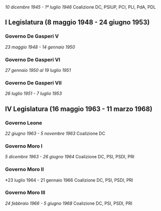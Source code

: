 
*10 dicembre 1945 - 1º luglio 1946*
Coalizione 	DC, PSIUP, PCI, PLI, PdA, PDL

## I Legislatura (8 maggio 1948 - 24 giugno 1953)

### Governo De Gasperi V

*23 maggio 1948 - 14 gennaio 1950*

### Governo De Gasperi VI

*27 gennaio 1950 al 19 luglio 1951*

### Governo De Gasperi VII

*26 luglio 1951 - 7 luglio 1953*

## IV Legislatura (16 maggio 1963 - 11 marzo 1968)

### Governo Leone

*22 giugno 1963 - 5 novembre 1963*
Coalizione 	DC

### Governo Moro I

*5 dicembre 1963 - 26 giugno 1964*
Coalizione 	DC, PSI, PSDI, PRI

### Governo Moro II

*23 luglio 1964 - 21 gennaio 1966
Coalizione 	DC, PSI, PSDI, PRI

### Governo Moro III

*24 febbraio 1966 - 5 giugno 1968*
Coalizione DC, PSI, PSDI, PRI